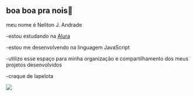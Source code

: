 ## boa boa pra nois🥇

meu nome é  Neliton J. Andrade

-estou estudando na [Alura](https://www.alura.com.br)

-estou me desenvolvendo na linguagem JavaScript

-utilizo esse espaço para minha organização e compartilhamento dos meus projetos desenvolvidos

-craque de lapelota


![](https://media1.tenor.com/m/LsYPAE9JiP8AAAAd/rolando-ronaldo.gif)

